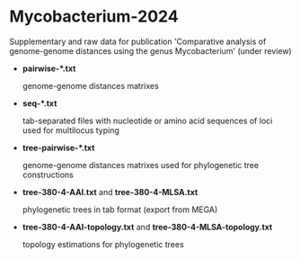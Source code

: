 # Mycobacterium-2024

Supplementary and raw data for publication 'Comparative analysis of genome-genome distances using the genus Mycobacterium'
(under review)

- **pairwise-*.txt**

  genome-genome distances matrixes

- **seq-*.txt**

  tab-separated files with nucleotide or amino acid sequences of loci used for multilocus typing

- **tree-pairwise-*.txt**

  genome-genome distances matrixes used for phylogenetic tree constructions

- **tree-380-4-AAI.txt** and **tree-380-4-MLSA.txt**

  phylogenetic trees in tab format (export from MEGA)

- **tree-380-4-AAI-topology.txt** and **tree-380-4-MLSA-topology.txt**

  topology estimations for phylogenetic trees
